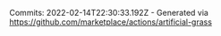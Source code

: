 Commits: 2022-02-14T22:30:33.192Z - Generated via https://github.com/marketplace/actions/artificial-grass
<br>
